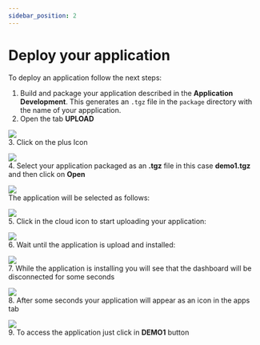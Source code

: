 ```yaml
---
sidebar_position: 2
---
```


# Deploy your application
To deploy an application follow the next steps:  
1. Build and package your application described in the **Application Development**. This generates an `.tgz` file in the `package` directory with the name of your appplication.
2. Open the tab **UPLOAD**  

![](/img/deploy-app/s1.png)  
3. Click on the plus Icon  

![](/img/deploy-app/s2.png)  
4. Select your application packaged as an **.tgz** file in this case **demo1.tgz** and then click on **Open**

![](/img/deploy-app/s3.png)  
The application will be selected as follows:  

![](/img/deploy-app/s4.png)  
5. Click in the cloud icon to start uploading your application:  

![](/img/deploy-app/s5.png)  
6. Wait until the application is upload and installed:  

![](/img/deploy-app/s6.png)  
7. While the application is installing you will see that the dashboard will be disconnected for some seconds  

![](/img/deploy-app/s7.png)  
8. After some seconds your application will appear as an icon in the apps tab  

![](/img/deploy-app/s8.png)  
9. To access the application just click in **DEMO1** button

